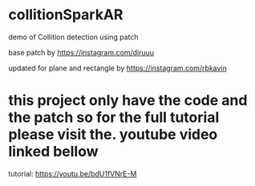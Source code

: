 # collitionSparkAR
demo of Collition detection using patch

base patch by https://instagram.com/diruuu

updated for plane and rectangle by https://instagram.com/rbkavin

# this project only have the code and the patch so for the full tutorial please visit the. youtube video linked bellow

tutorial:
https://youtu.be/bdU1fVNrE-M
